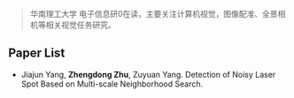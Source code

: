 
> 华南理工大学 电子信息研0在读，主要关注计算机视觉，图像配准、全景相机等相关视觉任务研究。                                                                                 

## Paper List

* Jiajun Yang, **Zhengdong Zhu**, Zuyuan Yang. Detection of Noisy Laser Spot Based on Multi-scale Neighborhood Search.







